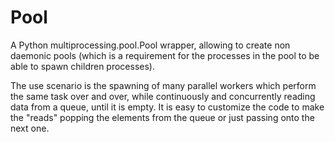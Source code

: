 # Pool
A Python multiprocessing.pool.Pool wrapper, allowing to create non daemonic pools (which is a requirement for the processes in the pool to be able to spawn children processes).

The use scenario is the spawning of many parallel workers which perform the same task over and over, while continuously and concurrently reading data from a queue, until it is empty.
It is easy to customize the code to make the "reads" popping the elements from the queue or just passing onto the next one.
